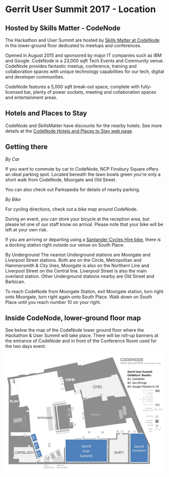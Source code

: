 # Gerrit User Summit 2017 - Location

## Hosted by Skills Matter - CodeNode

The Hackathon and User Summit are hosted by [Skills Matter at CodeNode](https://skillsmatter.com/contact-us)
in the lower-ground floor dedicated to meetups and conferences.

Opened in August 2015 and sponsored by major IT companies such as IBM and Google. CodeNode is a 23,000 sqft
Tech Events and Community venue. CodeNode provides fantastic meetup, conference, training and collaboration
spaces with unique technology capabilities for our tech, digital and developer communities.

CodeNode features a 5,000 sqft break-out space, complete with fully-licensed bar, plenty of power sockets,
meeting and collaboration spaces and entertainment areas.

## Hotels and Places to Stay

CodeNode and SkillsMatter have discounts for the nearby hotels.
See more details at the [CodeNode Hotels and Places to Stay web page](https://skillsmatter.com/contact-us#hotels).

## Getting there

*By Car*

If you want to commute by car to CodeNode, NCP Finsbury Square offers an ideal parking spot.
Located beneath the lawn bowls green you're only a short walk from CodeNode, Moorgate and Old Street.

You can also check out Parkopedia for details of nearby parking.

*By Bike*

For cycling directions, check out a bike map around CodeNode.

During an event, you can store your bicycle at the reception area, but please let one of our staff know on arrival.
Please note that your bike will be left at your own risk.

If you are arriving or departing using a [Santander Cycles Hire bike](https://www.santandercycleslondon.co.uk/), there is a docking station right
outside our venue on South Place.

By Underground
The nearest Underground stations are Moorgate and Liverpool Street stations.
Both are on the Circle, Metropolitan and Hammersmith & City lines, Moorgate is also on the Northern Line and Liverpool Street
on the Central line. Liverpool Street is also the main overland station. Other Underground stations nearby are Old Street and Barbican.

To reach CodeNode from Moorgate Station, exit Moorgate station, turn right onto Moorgate, turn right again onto South Place.
Walk down on South Place until you reach number 10 on your right.

## Inside CodeNode, lower-ground floor map

See below the map of the CodeNode lower ground floor where the Hackathon & User Summit will take place.
There will be roll-up banners at the entrance of CodeNode and in front of the Conference Room used for the two days event.

![CodeNode - Gerrit Hackathon & User Summit](images/codenode-lowerground.jpg)
